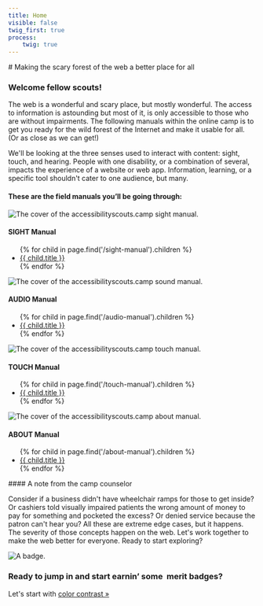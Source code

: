 ```yaml
---
title: Home
visible: false
twig_first: true
process:
    twig: true
---
```

<section class="container--content" markdown="1">
# Making the scary forest of the web a better place for all

### Welcome fellow scouts!

The web is a wonderful and scary place, but mostly wonderful. The access to information is astounding but most of it, is only accessible to those who are without impairments. The following manuals within the online camp is to get you ready for the wild forest of the Internet and make it usable for all. (Or as close as we can get!)

We'll be looking at the three senses used to interact with content: sight, touch, and hearing. People with one disability, or a combination of several, impacts the experience of a website or web app. Information, learning, or a specific tool shouldn't cater to one audience, but many.

#### These are the field manuals you’ll be going through:
</section>
<section class="container">
    <div class="flex-grid--gutters">
        <div class="col">
            <div class="cover--box">
                <img alt="The cover of the accessibilityscouts.camp sight manual." src="/user/pages/01.home/sight-cover.png">
            </div>
            <h4>SIGHT Manual</h4>
            <ul class="toc--list">
            {% for child in page.find('/sight-manual').children %}
                <li class="toc--list-item">
                    <a class="toc--list-item-link" href="{{ child.url }}">{{ child.title }}</a>
                </li>
            {% endfor %}
            </ul>
        </div>
        <div class="col">
            <div class="cover--box">
                <img alt="The cover of the accessibilityscouts.camp sound manual." src="/user/pages/01.home/sound-cover.png">
            </div>
            <h4>AUDIO Manual</h4>
            <ul class="toc--list">
            {% for child in page.find('/audio-manual').children %}
                <li class="toc--list-item">
                    <a class="toc--list-item-link" href="{{ child.url }}">{{ child.title }}</a>
                </li>
            {% endfor %}
            </ul>
        </div>
        <div class="col">
            <div class="cover--box">
                <img alt="The cover of the accessibilityscouts.camp touch manual." src="/user/pages/01.home/touch-cover.png">
            </div>
            <h4>TOUCH Manual</h4>
            <ul class="toc--list">
            {% for child in page.find('/touch-manual').children %}
                <li class="toc--list-item">
                    <a class="toc--list-item-link" href="{{ child.url }}">{{ child.title }}</a>
                </li>
            {% endfor %}
            </ul>
        </div>
        <div class="col">
            <div class="cover--box">
                <img alt="The cover of the accessibilityscouts.camp about manual." src="/user/pages/01.home/about-cover.png">
            </div>
            <h4>ABOUT Manual</h4>
            <ul class="toc--list">
            {% for child in page.find('/about-manual').children %}
                <li class="toc--list-item">
                    <a class="toc--list-item-link" href="{{ child.url }}">{{ child.title }}</a>
                </li>
            {% endfor %}
            </ul>
        </div>
    </div>
</section>
<section class="container--content section--marg" markdown="1">
<div class="box purple stripe" markdown="1">
#### A note from the camp counselor

Consider if a business didn't have wheelchair ramps for those to get inside? Or cashiers told visually impaired patients the wrong amount of money to pay for something and pocketed the excess? Or denied service because the patron can't hear you? All these are extreme edge cases, but it happens. The severity of those concepts happen on the web. Let's work together to make the web better for everyone. Ready to start exploring?
</div>
</section>
<section class="container section--pad">
    <div class="flex-grid--gutters">
        <div class="col--width__four">
            <div class="badge--box">
                <img class="img--badge" alt="A badge." src="/user/pages/01.home/badge-star-holder.png">
            </div>
        </div>
        <div class="col--width__eight">
            <h3>Ready to jump in and start earnin’ some  merit badges?</h3>
            <p class="h3 h3__serif">Let's start with <a class="img--badge__trigger" href="/sight-manual/color-contrast">color contrast &raquo;</a></p>
        </div>
    </div>
</section>
